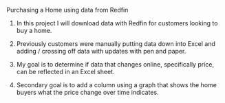 Purchasing a Home using data from Redfin

1. In this project I will download data with Redfin for customers looking to buy a home.

2. Previously customers were manually putting data down into Excel and adding / crossing off data with updates with pen and paper.

3. My goal is to determine if data that changes online, specifically price, can be reflected in an Excel sheet.

4. Secondary goal is to add a column using a graph that shows the home buyers what the price change over time indicates.
